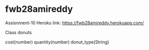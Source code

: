 # fwb28amireddy
Assisnment-10
Heroku link: https://fwb28amireddy.herokuapp.com/

Class donuts

cost(number)
quantity(number)
donut_type(String)